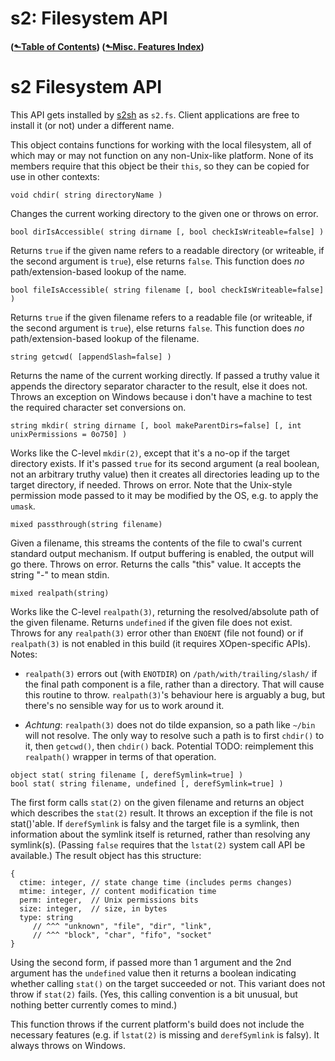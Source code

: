 # s2: Filesystem API
#### ([&#x2b11;Table of Contents](./)) ([&#x2b11;Misc. Features Index](misc-index.md))
<a id="misc-fs"></a>
# s2 Filesystem API

This API gets installed by [s2sh](s2sh.md) as `s2.fs`. Client
applications are free to install it (or not) under a different
name.

This object contains functions for working with the local
filesystem, all of which may or may not function on any non-Unix-like
platform. None of its members require that this object be their `this`,
so they can be copied for use in other contexts:

```s2-member
void chdir( string directoryName )
```

Changes the current working directory to the given one or throws on
error.

```s2-member
bool dirIsAccessible( string dirname [, bool checkIsWriteable=false] )
```

Returns `true` if the given name refers to a readable directory (or
writeable, if the second argument is `true`), else returns `false`. This
function does *no* path/extension-based lookup of the name.

```s2-member
bool fileIsAccessible( string filename [, bool checkIsWriteable=false] )
```

Returns `true` if the given filename refers to a readable file (or
writeable, if the second argument is `true`), else returns `false`. This
function does *no* path/extension-based lookup of the filename.

```s2-member
string getcwd( [appendSlash=false] )
```

Returns the name of the current working directly. If passed a truthy
value it appends the directory separator character to the result, else
it does not. Throws an exception on Windows because i don't have a
machine to test the required character set conversions on.

```s2-member
string mkdir( string dirname [, bool makeParentDirs=false] [, int unixPermissions = 0o750] )
```

Works like the C-level `mkdir(2)`, except that it's a no-op if the
target directory exists. If it's passed `true` for its second argument
(a real boolean, not an arbitrary truthy value) then it creates all
directories leading up to the target directory, if needed. Throws on
error. Note that the Unix-style permission mode passed to it may be
modified by the OS, e.g. to apply the `umask`.


```s2-member
mixed passthrough(string filename)
```

Given a filename, this streams the contents of the file to cwal's
current standard output mechanism. If output buffering is enabled, the
output will go there. Throws on error. Returns the calls "this"
value. It accepts the string "-" to mean stdin.

```s2-member
mixed realpath(string)
```

Works like the C-level `realpath(3)`, returning the resolved/absolute
path of the given filename. Returns `undefined` if the given file does
not exist. Throws for any `realpath(3)` error other than `ENOENT`
(file not found) or if `realpath(3)` is not enabled in this build (it
requires XOpen-specific APIs). Notes:

- `realpath(3)` errors out (with `ENOTDIR`) on
   `/path/with/trailing/slash/` if the final path component is a file,
   rather than a directory. That will cause this routine to
   throw. `realpath(3)`'s behaviour here is arguably a bug, but
   there's no sensible way for us to work around it.

- *Achtung*: `realpath(3)` does not do tilde expansion, so a path like
  `~/bin` will not resolve. The only way to resolve such a path is to
  first `chdir()` to it, then `getcwd()`, then `chdir()`
  back. Potential TODO: reimplement this `realpath()` wrapper in terms
  of that operation.

```s2-member
object stat( string filename [, derefSymlink=true] )
bool stat( string filename, undefined [, derefSymlink=true] )
```

The first form calls `stat(2)` on the given filename and returns
an object which describes the `stat(2)` result. It throws an
exception if the file is not stat()'able. If `derefSymlink` is
falsy and the target file is a symlink, then information about
the symlink itself is returned, rather than resolving any
symlink(s). (Passing `false` requires that the `lstat(2)` system
call API be available.) The result object has this structure:

```s2
{
  ctime: integer, // state change time (includes perms changes)
  mtime: integer, // content modification time
  perm: integer,  // Unix permissions bits
  size: integer,  // size, in bytes
  type: string
     // ^^^ "unknown", "file", "dir", "link",
     // ^^^ "block", "char", "fifo", "socket"
}
```

Using the second form, if passed more than 1 argument and the 2nd
argument has the `undefined` value then it returns a boolean
indicating whether calling `stat()` on the target succeeded or not. This
variant does not throw if `stat(2)` fails. (Yes, this calling convention
is a bit unusual, but nothing better currently comes to mind.)

This function throws if the current platform's build does not include
the necessary features (e.g. if `lstat(2)` is missing and `derefSymlink`
is falsy). It always throws on Windows.

